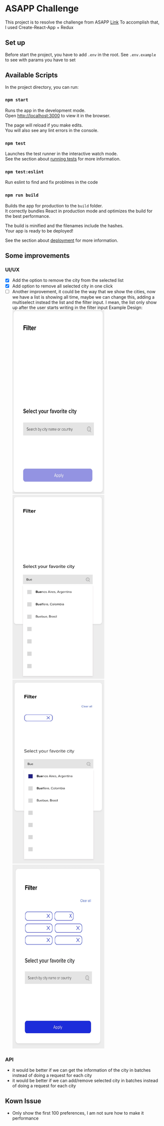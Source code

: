 # ASAPP Challenge

This project is to resolve the challenge from ASAPP [Link](https://t.lever-analytics.com/email-link?dest=https%3A%2F%2Fdocs.google.com%2Fdocument%2Fd%2F1nmz8BuMGjVU1YwsQhjHYZCsg-By_6DVFwKLpclWAgsA%2Fedit%3Fts%3D5e384dc1%23heading%3Dh.89vf84rtv8zr&eid=b07ff87d-76af-47a5-be01-704bdb85f40a&idx=1&token=6B_kfT68W8Q_bwFx42hYSyxhCLc)
To accomplish that, I used Create-React-App + Redux

## Set up

Before start the project, you have to add `.env` in the root. See `.env.example` to see with params you have to set

## Available Scripts

In the project directory, you can run:

### `npm start`

Runs the app in the development mode.<br />
Open [http://localhost:3000](http://localhost:3000) to view it in the browser.

The page will reload if you make edits.<br />
You will also see any lint errors in the console.

### `npm test`

Launches the test runner in the interactive watch mode.<br />
See the section about [running tests](https://facebook.github.io/create-react-app/docs/running-tests) for more information.

### `npm test:eslint`

Run eslint to find and fix problmes in the code

### `npm run build`

Builds the app for production to the `build` folder.<br />
It correctly bundles React in production mode and optimizes the build for the best performance.

The build is minified and the filenames include the hashes.<br />
Your app is ready to be deployed!

See the section about [deployment](https://facebook.github.io/create-react-app/docs/deployment) for more information.

## Some improvements

### UI/UX

- [x] Add the option to remove the city from the selected list
- [x] Add option to remove all selected city in one click
- [ ] Another improvement, it could be the way that we show the cities, now we have a list is showing all time, maybe we can change this, adding a multiselect instead the list and the filter input. I mean, the list only show up after the user starts writing in the filter input
      Example Design: <br />
      <img src="images/1.png" width="300" height="600">
      <img src="images/2.png" width="300" height="600">
      <img src="images/3.png" width="300" height="600">
      <img src="images/4.png" width="300" height="600">

### API

- it would be better if we can get the information of the city in batches instead of doing a request for each city
- it would be better if we can add/remove selected city in batches instead of doing a request for each city

## Kown Issue

- Only show the first 100 preferences, I am not sure how to make it performance 